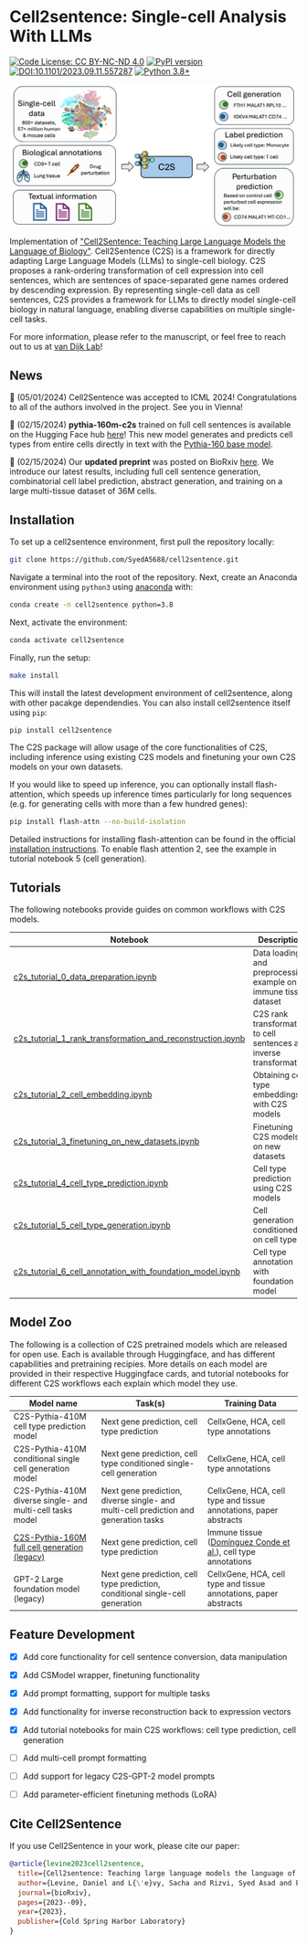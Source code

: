 # Cell2sentence: Single-cell Analysis With LLMs

[![Code License: CC BY-NC-ND 4.0](https://img.shields.io/badge/License-CC_BY--NC--ND_4.0-lightgrey.svg)](https://creativecommons.org/licenses/by-nc-nd/4.0/)
[![PyPI version](https://badge.fury.io/py/cell2sentence.svg)](https://badge.fury.io/py/cell2sentence)
[![DOI:10.1101/2023.09.11.557287](http://img.shields.io/badge/DOI-10.1101/2023.09.11.557287-B31B1B.svg)](https://doi.org/10.1101/2023.09.11.557287)
[![Python 3.8+](https://img.shields.io/badge/python-3.8+-blue.svg)](https://www.python.org/downloads/release/python-380/)

![cell2sentence workflow image](c2s_overview.png)

Implementation of ["Cell2Sentence: Teaching Large Language Models the Language of Biology"](https://www.biorxiv.org/content/10.1101/2023.09.11.557287v3.full.pdf).
Cell2Sentence (C2S) is a framework for directly adapting Large Language Models (LLMs) to single-cell biology. C2S proposes a rank-ordering transformation of cell 
expression into cell sentences, which are sentences of space-separated gene names ordered by descending expression. By representing single-cell data as cell 
sentences, C2S provides a framework for LLMs to directly model single-cell biology in natural language, enabling diverse capabilities on multiple single-cell
tasks.

For more information, please refer to the manuscript, or feel free to reach out to us at [van Dijk Lab](https://www.vandijklab.org/)!


## News

🎉 (05/01/2024) Cell2Sentence was accepted to ICML 2024! Congratulations to all of the authors involved in the project. See you in Vienna!

🎉 (02/15/2024) **pythia-160m-c2s** trained on full cell sentences is available on the Hugging Face hub [here](https://huggingface.co/vandijklab/pythia-160m-c2s)! This new model generates and predicts cell types from entire cells directly in text with the [Pythia-160 base model](https://huggingface.co/EleutherAI/pythia-160m).

🎉 (02/15/2024) Our **updated preprint** was posted on BioRxiv [here](https://www.biorxiv.org/content/10.1101/2023.09.11.557287v3). We introduce our latest results, including full cell sentence generation, combinatorial cell label prediction, abstract generation, and training on a large multi-tissue dataset of 36M cells.


## Installation

To set up a cell2sentence environment, first pull the repository locally:
```bash
git clone https://github.com/SyedA5688/cell2sentence.git
```

Navigate a terminal into the root of the repository. Next, create an Anaconda environment using `python3` using [anaconda](https://docs.anaconda.com/anaconda/install/) with:
```bash
conda create -n cell2sentence python=3.8
```

Next, activate the environment:
```bash
conda activate cell2sentence
```

Finally, run the setup:
```bash
make install
```

This will install the latest development environment of cell2sentence, along with other pacakge dependendies. You can also install cell2sentence itself using `pip`:
```bash
pip install cell2sentence
```

The C2S package will allow usage of the core functionalities of C2S, including inference using existing C2S models and finetuning your own C2S models on your own datasets.

If you would like to speed up inference, you can optionally install flash-attention, which speeds up inference times particularly for long sequences (e.g. for generating cells with more than a few hundred genes):
```bash
pip install flash-attn --no-build-isolation
```
Detailed instructions for installing flash-attention can be found in the official [installation instructions](https://github.com/Dao-AILab/flash-attention?tab=readme-ov-file#installation-and-features). To enable flash attention 2, see the example in tutorial notebook 5 (cell generation).

## Tutorials

The following notebooks provide guides on common workflows with C2S models.

| Notebook | Description                                             |
----------|---------------------------------------------------------|
| [c2s_tutorial_0_data_preparation.ipynb](tutorials/c2s_tutorial_0_data_preparation.ipynb) | Data loading and preprocessing example on an immune tissue dataset
| [c2s_tutorial_1_rank_transformation_and_reconstruction.ipynb](tutorials/c2s_tutorial_1_rank_transformation_and_reconstruction.ipynb) | C2S rank transformation to cell sentences and inverse transformation
| [c2s_tutorial_2_cell_embedding.ipynb](tutorials/c2s_tutorial_2_cell_embedding.ipynb) | Obtaining cell type embeddings with C2S models
| [c2s_tutorial_3_finetuning_on_new_datasets.ipynb](tutorials/c2s_tutorial_3_finetuning_on_new_datasets.ipynb) | Finetuning C2S models on new datasets
| [c2s_tutorial_4_cell_type_prediction.ipynb](tutorials/c2s_tutorial_4_cell_type_prediction.ipynb) | Cell type prediction using C2S models
| [c2s_tutorial_5_cell_type_generation.ipynb](tutorials/c2s_tutorial_5_cell_type_generation.ipynb) | Cell generation conditioned on cell type
| [c2s_tutorial_6_cell_annotation_with_foundation_model.ipynb](tutorials/c2s_tutorial_6_cell_annotation_with_foundation_model.ipynb) | Cell type annotation with foundation model


## Model Zoo

The following is a collection of C2S pretrained models which are released for open use. Each is available through Huggingface, and has different capabilities
and pretraining recipies. More details on each model are provided in their respective Huggingface cards, and tutorial notebooks for different C2S workflows
each explain which model they use.

| Model name | Task(s)                   | Training Data                         |
----------|---------------------------------------------------------|------|
| C2S-Pythia-410M cell type prediction model | Next gene prediction, cell type prediction | CellxGene, HCA, cell type annotations
| C2S-Pythia-410M conditional single cell generation model | Next gene prediction, cell type conditioned single-cell generation | CellxGene, HCA, cell type annotations
| C2S-Pythia-410M diverse single- and multi-cell tasks model | Next gene prediction, diverse single- and multi-cell prediction and generation tasks | CellxGene, HCA, cell type and tissue annotations, paper abstracts
| [C2S-Pythia-160M full cell generation (legacy)](https://huggingface.co/vandijklab/pythia-160m-c2s) | Next gene prediction, cell type prediction | Immune tissue ([Domínguez Conde et al.](https://www.science.org/doi/full/10.1126/science.abl5197)), cell type annotations
| GPT-2 Large foundation model (legacy) | Next gene prediction, cell type prediction, conditional single-cell generation | CellxGene, HCA, cell type and tissue annotations, paper abstracts


## Feature Development
- [x] Add core functionality for cell sentence conversion, data manipulation
- [x] Add CSModel wrapper, finetuning functionality
- [x] Add prompt formatting, support for multiple tasks
- [x] Add functionality for inverse reconstruction back to expression vectors
- [x] Add tutorial notebooks for main C2S workflows: cell type prediction, cell generation
- [ ] Add multi-cell prompt formatting
- [ ] Add support for legacy C2S-GPT-2 model prompts
- [ ] Add parameter-efficient finetuning methods (LoRA)


## Cite Cell2Sentence

If you use Cell2Sentence in your work, please cite our paper:

```bibtex
@article{levine2023cell2sentence,
  title={Cell2sentence: Teaching large language models the language of biology},
  author={Levine, Daniel and L{\'e}vy, Sacha and Rizvi, Syed Asad and Pallikkavaliyaveetil, Nazreen and Chen, Xingyu and Zhang, David and Ghadermarzi, Sina and Wu, Ruiming and Zheng, Zihe and Vrkic, Ivan and others},
  journal={bioRxiv},
  pages={2023--09},
  year={2023},
  publisher={Cold Spring Harbor Laboratory}
}
```
